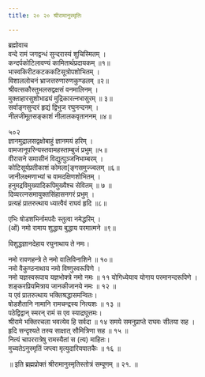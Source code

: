 ```yaml
---
title: २० २० श्रीरामानुस्मृतिः

---
```

 
ब्रह्मोवाच  
वन्दे रामं जगद्वन्धं सुन्दरास्यं शुचिस्मितम् ।  
कन्दर्पकोटिलावण्यं कामितार्थप्रदायकम् ॥१॥  
भास्वकिरीटकटककटिसूत्रोपशोभितम् ।  
विशाललोचनं भ्राजत्तरुणारुणकुण्डलम् ॥२॥  
श्रीवत्सकौस्तुभलसद्वक्षसं वनमालिनम् ।  
मुक्ताहारसुशोभाढ्यं मुद्रिकारत्नभासुरम् ॥ ३॥  
सर्वाङ्गसुन्दरं हृद्यं द्विभुज रघुनन्दनम् ।  
नीलजीमूतसङ्काशं नीलालकवृताननम् ॥४॥  

५०२  
ज्ञानमुद्रालसद्वक्षोबाहुं ज्ञानमयं हरिम् ।  
वामजानूपरिन्यस्तवामहस्ताम्बुजं प्रभुम् ॥५॥  
वीरासने समासीनं विद्युत्पुञ्जनिभाम्बरम् ।  
कोटिसूर्यप्रतीकाशं कोमला[ङ्गसमुज्ज्वलम् ॥६॥  
जानीलक्ष्मणाभ्यां च वामदक्षिणशोभितम् ।  
हनुमद्रविमुख्यादिकपिमुख्यैश्च सेवितम् ॥ ७ ॥  
दिव्यरत्नसमायुक्तसिंहासनगरं प्रभुम् ।  
प्रत्यहं प्रातरुत्थाय ध्यात्वैवं राघवं हृदि ॥८॥  

एभिः षोडशभिर्नामपदैः स्तुत्वा नमेद्धरिम् ।  
(ओं) नमो रामाय शुद्धाय बुद्धाय परमात्मने ॥९॥  

विशुद्धज्ञानदेहाय रघुनाथाय ते नमः।  

नमो रावणहन्त्रे ते नमो वालिविनाशिने ॥ १०॥  
नमो वैकुण्ठनाथाय नमो विष्णुस्वरूपिणे ।  
नमो यज्ञस्वरूपाय यज्ञभोक्त्रे नमो नमः ॥ ११ योगिध्येयाय योगाय परमानन्दरूपिणे ।  
शङ्करप्रियमित्राय जानकीजानये नमः ॥ १२ ॥  
य एवं प्रातरुत्थाय भक्तिश्रद्धासमन्वितः।  
षोडशैतानि नामानि रामचन्द्रस्य नित्यशः ॥ १३ ॥  
पठेद्विद्वान् स्मरन् रामं स एव स्याद्रघूत्तमः।  
श्रीरामे भक्तिरचला भवत्येव हि सर्वदा ॥ १४ समये समनुप्राप्ते राघवः सीतया सह ।  
हृदि सन्दृश्यते तस्य साक्षात् सौमित्रिणा सह ॥ १५ ॥  
नित्यं चापररात्रेषु रामस्यैतां स (त्य) माहितः।  
मुच्यतेऽनुस्मृतिं जप्त्वा मृत्युदारियपातकैः ॥ १६ ॥  

॥ इति ब्रह्मप्रोक्तं श्रीरामानुस्मृतिस्तोत्रं सम्पूणम् ॥ २१. ॥ 